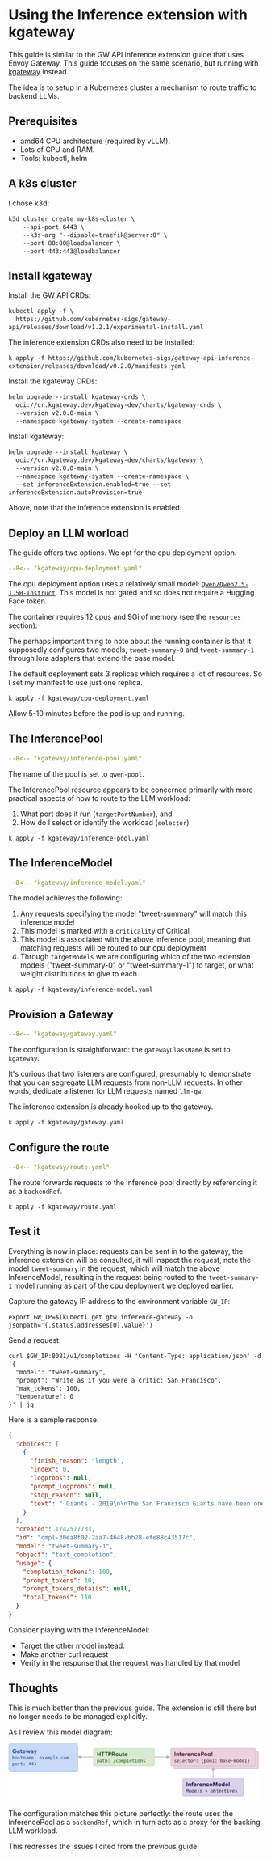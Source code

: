 # Using the Inference extension with kgateway

This guide is similar to the GW API inference extension guide that uses Envoy Gateway.
This guide focuses on the same scenario, but running with [kgateway](https://kgateway.dev/) instead.

The idea is to setup in a Kubernetes cluster a mechanism to route traffic to backend LLMs.

## Prerequisites

- amd64 CPU architecture (required by vLLM).
- Lots of CPU and RAM.
- Tools:  kubectl, helm

## A k8s cluster

I chose k3d:

```shell
k3d cluster create my-k8s-cluster \
    --api-port 6443 \
    --k3s-arg "--disable=traefik@server:0" \
    --port 80:80@loadbalancer \
    --port 443:443@loadbalancer
```

## Install kgateway

Install the GW API CRDs:

```shell
kubectl apply -f \
  https://github.com/kubernetes-sigs/gateway-api/releases/download/v1.2.1/experimental-install.yaml
```

The inference extension CRDs also need to be installed:

```shell
k apply -f https://github.com/kubernetes-sigs/gateway-api-inference-extension/releases/download/v0.2.0/manifests.yaml
```

Install the kgateway CRDs:

```shell
helm upgrade --install kgateway-crds \
  oci://cr.kgateway.dev/kgateway-dev/charts/kgateway-crds \
  --version v2.0.0-main \
  --namespace kgateway-system --create-namespace
```

Install kgateway:

```shell
helm upgrade --install kgateway \
  oci://cr.kgateway.dev/kgateway-dev/charts/kgateway \
  --version v2.0.0-main \
  --namespace kgateway-system --create-namespace \
  --set inferenceExtension.enabled=true --set inferenceExtension.autoProvision=true
```

Above, note that the inference extension is enabled.

## Deploy an LLM worload

The guide offers two options.  We opt for the cpu deployment option.

```yaml title="kgateway/cpu-deployment.yaml"
--8<-- "kgateway/cpu-deployment.yaml"
```

The cpu deployment option uses a relatively small model:  [`Qwen/Qwen2.5-1.5B-Instruct`](https://huggingface.co/Qwen/Qwen2.5-1.5B-Instruct).
This model is not gated and so does not require a Hugging Face token.

The container requires 12 cpus and 9Gi of memory (see the `resources` section).

The perhaps important thing to note about the running container is that it supposedly configures two models, `tweet-summary-0` and `tweet-summary-1` through lora adapters that extend the base model.

The default deployment sets 3 replicas which requires a lot of resources.
So I set my manifest to use just one replica.

```shell
k apply -f kgateway/cpu-deployment.yaml
```

Allow 5-10 minutes before the pod is up and running.

## The InferencePool

```yaml title="kgateway/inference-pool.yaml"
--8<-- "kgateway/inference-pool.yaml"
```

The name of the pool is set to `qwen-pool`.

The InferencePool resource appears to be concerned primarily with more practical aspects of how to route to the LLM workload:

1. What port does it run (`targetPortNumber`), and 
1. How do I select or identify the workload (`selector`)

```shell
k apply -f kgateway/inference-pool.yaml
```

## The InferenceModel

```yaml title="kgateway/inference-model.yaml"
--8<-- "kgateway/inference-model.yaml"
```

The model achieves the following:

1. Any requests specifying the model "tweet-summary" will match this inference model
1. This model is marked with a `criticality` of Critical
1. This model is associated with the above inference pool, meaning that matching requests will be routed to our cpu deployment
1. Through `targetModels` we are configuring which of the two extension models ("tweet-summary-0" or "tweet-summary-1") to target, or what weight distributions to give to each.

```shell
k apply -f kgateway/inference-model.yaml
```

## Provision a Gateway

```yaml title="kgateway/gateway.yaml"
--8<-- "kgateway/gateway.yaml"
```

The configuration is straightforward: the `gatewayClassName` is set to `kgateway`.

It's curious that two listeners are configured, presumably to demonstrate that you can segregate LLM requests from non-LLM requests.  In other words, dedicate a listener for LLM requests named `llm-gw`.

The inference extension is already hooked up to the gateway.

```shell
k apply -f kgateway/gateway.yaml
```

## Configure the route

```yaml title="kgateway/route.yaml"
--8<-- "kgateway/route.yaml"
```

The route forwards requests to the inference pool directly by referencing it as a `backendRef`.

```shell
k apply -f kgateway/route.yaml
```

## Test it

Everything is now in place:  requests can be sent in to the gateway, the inference extension will be consulted, it will inspect the request, note the model `tweet-summary` in the request, which will match the above InferenceModel, resulting in the request being routed to the `tweet-summary-1` model running as part of the cpu deployment we deployed earlier.

Capture the gateway IP address to the environment variable `GW_IP`:

```shell
export GW_IP=$(kubectl get gtw inference-gateway -o jsonpath='{.status.addresses[0].value}')
```

Send a request:

```shell
curl $GW_IP:8081/v1/completions -H 'Content-Type: application/json' -d '{
  "model": "tweet-summary",
  "prompt": "Write as if you were a critic: San Francisco",
  "max_tokens": 100,
  "temperature": 0
}' | jq
```

Here is a sample response:

```json
{
  "choices": [
    {
      "finish_reason": "length",
      "index": 0,
      "logprobs": null,
      "prompt_logprobs": null,
      "stop_reason": null,
      "text": " Giants - 2019\n\nThe San Francisco Giants have been one of the most successful teams in Major League Baseball over the past few years, and they continue to be a force to be reckoned with. The team has won three World Series championships in the last five seasons, including their first title since 1954.\n\nIn 2019, the Giants continued their dominance by winning the National League West divisional title for the third time in four years. They finished the"
    }
  ],
  "created": 1742577733,
  "id": "cmpl-30ea8f02-2aa7-4648-bb28-efe88c43517c",
  "model": "tweet-summary-1",
  "object": "text_completion",
  "usage": {
    "completion_tokens": 100,
    "prompt_tokens": 10,
    "prompt_tokens_details": null,
    "total_tokens": 110
  }
}
```

Consider playing with the InferenceModel:

- Target the other model instead.
- Make another curl request
- Verify in the response that the request was handled by that model

## Thoughts

This is much better than the previous guide.
The extension is still there but no longer needs to be managed explicitly.

As I review this model diagram:

![](images/inference-overview.svg)

The configuration matches this picture perfectly:  the route uses the InferencePool as a `backendRef`, which in turn acts as a proxy for the backing LLM workload.

This redresses the issues I cited from the previous guide.
